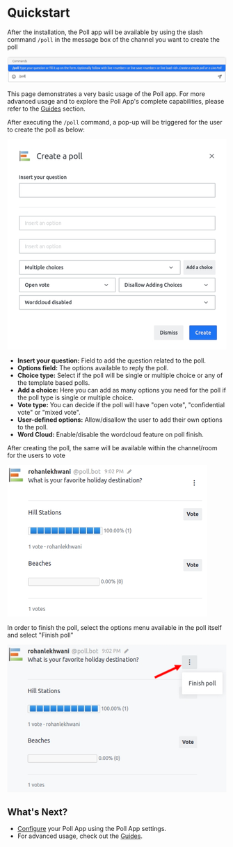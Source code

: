 # Quickstart

After the installation, the Poll app will be available by using the slash command `/poll` in the message box of the channel you want to create the poll

![](../../../.gitbook/assets/poll_3.jpg)

This page demonstrates a very basic usage of the Poll app. For more advanced usage and to explore the Poll App's complete capabilities, please refer to the [Guides](https://github.com/RocketChat/docs/tree/5b094b49dc67c76d97a30a786a914ee16d5772b0/guides/mixed-visibility-polls.md) section.

After executing the `/poll` command, a pop-up will be triggered for the user to create the poll as below:

![](../../../.gitbook/assets/poll_1.jpg)

* **Insert your question:** Field to add the question related to the poll.
* **Options field:** The options available to reply the poll.
* **Choice type:** Select if the poll will be single or multiple choice or any of the template based polls.
* **Add a choice:** Here you can add as many options you need for the poll if the poll type is single or multiple choice.
* **Vote type:** You can decide if the poll will have "open vote", "confidential vote" or "mixed vote".
* **User-defined options:** Allow/disallow the user to add their own options to the poll.
* **Word Cloud:** Enable/disable the wordcloud feature on poll finish.

After creating the poll, the same will be available within the channel/room for the users to vote

![](../../../.gitbook/assets/poll_5.jpg)

In order to finish the poll, select the options menu available in the poll itself and select "Finish poll"

![](../../../.gitbook/assets/poll_6.jpg)

## What's Next?

* [Configure](settings.md) your Poll App using the Poll App settings.
* For advanced usage, check out the [Guides](guides/mixed-visibility-polls.md).

